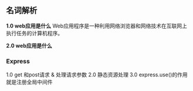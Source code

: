 ## 名词解析

__1.0 web应用是什么__
Web应用程序是一种利用网络浏览器和网络技术在互联网上执行任务的计算机程序。

__2.0 web应用是什么__

### Express
1.0 get 和post请求 & 处理请求参数
2.0 静态资源处理
3.0 express.use()的作用就是注册全局中间件


